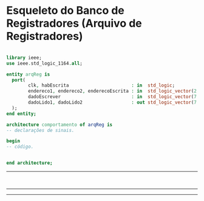 # Esqueleto do Banco de Registradores (Arquivo de Registradores)

```vhdl

library ieee;
use ieee.std_logic_1164.all;

entity arqReg is
  port(
        clk, habEscrita                       : in  std_logic;
        endereco1, endereco2, enderecoEscrita : in  std_logic_vector(2 downto 0);
        dadoEscrever                          : in  std_logic_vector(7 downto 0);
        dadoLido1, dadoLido2                  : out std_logic_vector(7 downto 0)
  );
end entity;

architecture comportamento of arqReg is
-- declarações de sinais.

begin
-- código.


end architecture;
```

***

<br>

***

***

<!-- FIM -->
